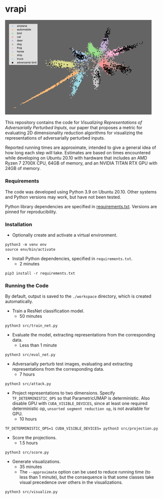 # vrapi

<img src="example.png?raw=true" width="480"/>

This repository contains the code for *Visualizing Representations of Adversarially Perturbed
Inputs*, our paper that proposes a metric for evaluating 2D dimensionality reduction algorithms
for visualizing the representations of adversarially perturbed inputs.

Reported running times are approximate, intended to give a general idea of how long each step will
take. Estimates are based on times encountered while developing on Ubuntu 20.10 with hardware that
includes an AMD Ryzen 7 2700X CPU, 64GB of memory, and an NVIDIA TITAN RTX GPU with 24GB of memory.

### Requirements

The code was developed using Python 3.9 on Ubuntu 20.10. Other systems and Python versions may work,
but have not been tested.

Python library dependencies are specified in [requirements.txt](requirements.txt). Versions are
pinned for reproducibility.

### Installation

- Optionally create and activate a virtual environment.

```shell
python3 -m venv env
source env/bin/activate
```

- Install Python dependencies, specified in `requirements.txt`.
  * 2 minutes

```shell
pip3 install -r requirements.txt
```

### Running the Code

By default, output is saved to the `./workspace` directory, which is created automatically.

- Train a ResNet classification model.
  * 50 minutes

```shell
python3 src/train_net.py
```

- Evaluate the model, extracting representations from the corresponding data.
  * Less than 1 minute

```shell
python3 src/eval_net.py
```

- Adversarially perturb test images, evaluating and extracting representations from the
  corresponding data.
  * 7 hours

```shell
python3 src/attack.py
```

- Project representations to two dimensions. Specify `TF_DETERMINISTIC_OPS` so that ParametricUMAP
  is deterministic. Also disable GPU with `CUDA_VISIBLE_DEVICES`, since at least one required
  deterministic op, `unsorted segment reduction op`, is not available for GPU.
  * 10 hours

```shell
TF_DETERMINISTIC_OPS=1 CUDA_VISIBLE_DEVICES= python3 src/projection.py
```

- Score the projections.
  * 1.5 hours

```shell
python3 src/score.py
```

- Generate visualizations.
  * 35 minutes
  * The `--approximate` option can be used to reduce running time (to less than 1 minute), but the
    consequence is that some classes take visual precedence over others in the visualizations.

```shell
python3 src/visualize.py
```
